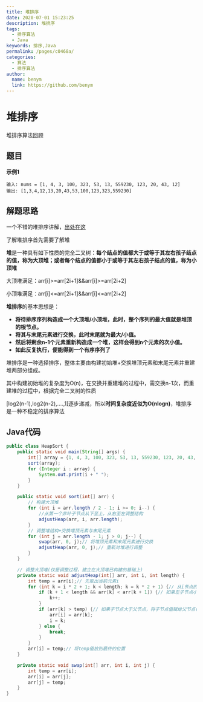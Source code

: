 ```yaml
---
title: 堆排序
date: 2020-07-01 15:23:25
description: 堆排序
tags: 
  - 排序算法
  - Java
keywords: 排序,Java
permalink: /pages/c0468a/
categories: 
  - 算法
  - 排序算法
author: 
  name: benym
  link: https://github.com/benym
---
```


# 堆排序

堆排序算法回顾

## 题目

**示例1**

```
输入: nums = [1, 4, 3, 100, 323, 53, 13, 559230, 123, 20, 43, 12]
输出: [1,3,4,12,13,20,43,53,100,123,323,559230]
```

## 解题思路

一个不错的堆排序讲解，[出处在这](https://www.cnblogs.com/chengxiao/p/6129630.html)

了解堆排序首先需要了解堆

**堆**是一种具有如下性质的完全二叉树：**每个结点的值都大于或等于其左右孩子结点的值，称为大顶堆；或者每个结点的值都小于或等于其左右孩子结点的值，称为小顶堆**

大顶堆满足：arr[i]>=arr[2i+1]&&arr[i]>=arr[2i+2]

小顶堆满足：arr[i]<=arr[2i+1]&&arr[i]<=arr[2i+2]

**堆排序**的基本思想是： 

- **将待排序序列构造成一个大顶堆/小顶堆，此时，整个序列的最大值就是堆顶的根节点。**
- **将其与末尾元素进行交换，此时末尾就为最大/小值。**
- **然后将剩余n-1个元素重新构造成一个堆，这样会得到n个元素的次小值。**
- **如此反复执行，便能得到一个有序序列了**

堆排序是一种选择排序，整体主要由构建初始堆+交换堆顶元素和末尾元素并重建堆两部分组成。

其中构建初始堆的复杂度为O(n)，在交换并重建堆的过程中，需交换n-1次，而重建堆的过程中，根据完全二叉树的性质

[log2(n-1),log2(n-2),....,1]逐步递减，所以**时间复杂度近似为O(nlogn)**，堆排序是一种不稳定的排序算法

## Java代码

```java
public class HeapSort {
    public static void main(String[] args) {
        int[] array = {1, 4, 3, 100, 323, 53, 13, 559230, 123, 20, 43, 12};
        sort(array);
        for (Integer i : array) {
            System.out.print(i + " ");
        }
    }

    public static void sort(int[] arr) {
        // 构建大顶堆
        for (int i = arr.length / 2 - 1; i >= 0; i--) {
            //从第一个非叶子节点从下至上，从右至左调整结构
            adjustHeap(arr, i, arr.length);
        }
        // 调整堆结构+交换堆顶元素与末尾元素
        for (int j = arr.length - 1; j > 0; j--) {
            swap(arr, 0, j);// 将堆顶元素和末尾元素进行交换
            adjustHeap(arr, 0, j);// 重新对堆进行调整
        }
    }

    // 调整大顶堆(仅是调整过程，建立在大顶堆已构建的基础上)
    private static void adjustHeap(int[] arr, int i, int length) {
        int temp = arr[i];// 先取出当前元素i
        for (int k = i * 2 + 1; k < length; k = k * 2 + 1) {// 从i节点的左子节点开始，也就是2i+1处开始
            if (k + 1 < length && arr[k] < arr[k + 1]) {// 如果左子节点小于右子节点，k指向右子节点
                k++;
            }
            if (arr[k] > temp) {// 如果子节点大于父节点，将子节点值赋给父节点(不用进行交换)
                arr[i] = arr[k];
                i = k;
            } else {
                break;
            }
        }
        arr[i] = temp;// 将temp值放到最终的位置
    }

    private static void swap(int[] arr, int i, int j) {
        int temp = arr[i];
        arr[i] = arr[j];
        arr[j] = temp;
    }
}
```



